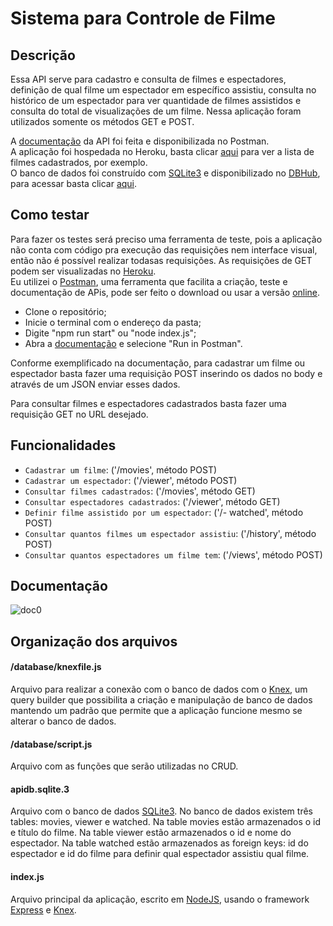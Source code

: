 # Sistema para Controle de Filme

## Descrição
Essa API serve para cadastro e consulta de filmes e espectadores, definição de qual filme um
espectador em específico assistiu, consulta no histórico de um espectador para ver quantidade
de filmes assistidos e consulta do total de visualizações de um filme.
Nessa aplicação foram utilizados somente os métodos GET e POST.

A [documentação](https://documenter.getpostman.com/view/21857150/UzJQotY2) da API foi feita e disponibilizada no Postman.  
A aplicação foi hospedada no Heroku, basta clicar [aqui](https://nodejs-express-movie-api3.herokuapp.com/movies) para ver a lista de filmes cadastrados, por exemplo.  
O banco de dados foi construído com [SQLite3](https://www.sqlite.org/index.html) e disponibilizado no [DBHub](dbhub.io), para acessar basta clicar
[aqui](https://dbhub.io/sofiassmorais/apidb.sqlite3).

## Como testar

Para fazer os testes será preciso uma ferramenta de teste, pois a aplicação não conta com código pra execução das requisições nem interface visual, então não é possível realizar todasas requisições. As requisições de GET podem ser visualizadas no [Heroku](https://nodejs-express-movie-api3.herokuapp.com/).  
Eu utilizei o [Postman](https://www.postman.com/downloads/), uma ferramenta que facilita a criação, teste e documentação de APis, pode ser feito o download ou usar a versão [online](https://web.postman.co/).

- Clone o repositório;
- Inicie o terminal com o endereço da pasta;
- Digite "npm run start" ou "node index.js";
- Abra a [documentação](https://documenter.getpostman.com/view/21857150/UzJQotY2) e selecione "Run in Postman".

Conforme exemplificado na documentação, para cadastrar um filme ou espectador basta fazer
uma requisição POST inserindo os dados no body e através de um JSON enviar esses dados.

Para consultar filmes e espectadores cadastrados basta fazer uma requisição GET no URL
desejado.

## Funcionalidades

- `Cadastrar um filme`: (&#39;/movies&#39;, método POST)
- `Cadastrar um espectador`: (&#39;/viewer&#39;, método POST)
- `Consultar filmes cadastrados`: (&#39;/movies&#39;, método GET)
- `Consultar espectadores cadastrados`: (&#39;/viewer&#39;, método GET)
- `Definir filme assistido por um espectador`: (&#39;/- watched&#39;, método POST)
- `Consultar quantos filmes um espectador assistiu`: (&#39;/history&#39;, método POST)
- `Consultar quantos espectadores um filme tem`: (&#39;/views&#39;, método POST)

## Documentação

![doc0](https://user-images.githubusercontent.com/87936806/178283116-6fcb1887-2432-437f-8aa9-9d41b4a2b774.jpg)

## Organização dos arquivos

#### /database/knexfile.js
Arquivo para realizar a conexão com o banco de dados com o [Knex](http://knexjs.org/), um
query builder que possibilita a criação e manipulação de banco de dados mantendo um padrão
que permite que a aplicação funcione mesmo se alterar o banco de dados.

#### /database/script.js
Arquivo com as funções que serão utilizadas no CRUD.

#### apidb.sqlite.3
Arquivo com o banco de dados [SQLite3](https://www.sqlite.org/index.html). No banco de
dados existem três tables: movies, viewer e watched. Na table movies estão armazenados o id
e título do filme. Na table viewer estão armazenados o id e nome do espectador. Na table
watched estão armazenados as foreign keys: id do espectador e id do filme para definir qual
espectador assistiu qual filme.

#### index.js
Arquivo principal da aplicação, escrito em [NodeJS](https://nodejs.org/en/), usando o
framework [Express](https://expressjs.com/pt-br/) e [Knex](http://knexjs.org/).
